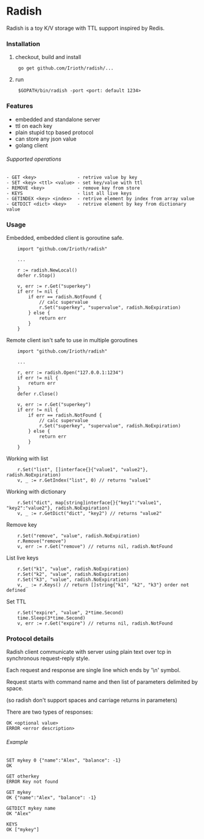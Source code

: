 # Radish

Radish is a toy K/V storage with TTL support inspired by Redis.

### Installation

1. checkout, build and install

		go get github.com/Irioth/radish/...

2. run

		$GOPATH/bin/radish -port <port: default 1234>

### Features

- embedded and standalone server
- ttl on each key
- plain stupid tcp based protocol
- can store any json value
- golang client

###### Supported operations

```
- GET <key>	              - retrive value by key
- SET <key> <ttl> <value> - set key/value with ttl
- REMOVE <key>            - remove key from store
- KEYS                    - list all live keys
- GETINDEX <key> <index>  - retrive element by index from array value
- GETDICT <dict> <key>    - retrive element by key from dictionary value
```

### Usage

Embedded, embedded client is goroutine safe.
```golang
	import "github.com/Irioth/radish"

	...

	r := radish.NewLocal()
	defer r.Stop()

	v, err := r.Get("superkey")
	if err != nil {
		if err == radish.NotFound {
			// calc supervalue
			r.Set("superkey", "supervalue", radish.NoExpiration)
		} else {
			return err
		}
	}
```

Remote client isn't safe to use in multiple goroutines
```golang
	import "github.com/Irioth/radish"

	...

	r, err := radish.Open("127.0.0.1:1234")
	if err != nil {
		return err
	}
	defer r.Close()

	v, err := r.Get("superkey")
	if err != nil {
		if err == radish.NotFound {
			// calc supervalue
			r.Set("superkey", "supervalue", radish.NoExpiration)
		} else {
			return err
		}
	}	
```

Working with list
```golang
	r.Set("list", []interface{}{"value1", "value2"}, radish.NoExpiration)
	v, _ := r.GetIndex("list", 0) // returns "value1"
```

Working with dictionary

```golang
	r.Set("dict", map[string]interface{}{"key1":"value1", "key2":"value2"}, radish.NoExpiration)
	v, _ := r.GetDict("dict", "key2") // returns "value2"
```

Remove key
```golang
	r.Set("remove", "value", radish.NoExpiration)
	r.Remove("remove")
	v, err := r.Get("remove") // returns nil, radish.NotFound
```

List live keys
```golang
	r.Set("k1", "value", radish.NoExpiration)
	r.Set("k2", "value", radish.NoExpiration)
	r.Set("k3", "value", radish.NoExpiration)
	v, _ := r.Keys() // return []string{"k1", "k2", "k3"} order not defined
```

Set TTL
```golang
	r.Set("expire", "value", 2*time.Second)
	time.Sleep(3*time.Second)
	v, err := r.Get("expire") // returns nil, radish.NotFound
```


### Protocol details

Radish client communicate with server using plain text over tcp in synchronous request-reply style.

Each request and response are single line which ends by '\n' symbol.

Request starts with command name and then list of parameters delimited by space. 

(so radish don't support spaces and carriage returns in parameters)

There are two types of responses: 

	OK <optional value>
	ERROR <error description>

###### Example

	SET mykey 0 {"name":"Alex", "balance": -1}
	OK

	GET otherkey
	ERROR Key not found

	GET mykey
	OK {"name":"Alex", "balance": -1}

	GETDICT mykey name
	OK "Alex"

	KEYS
	OK ["mykey"]
